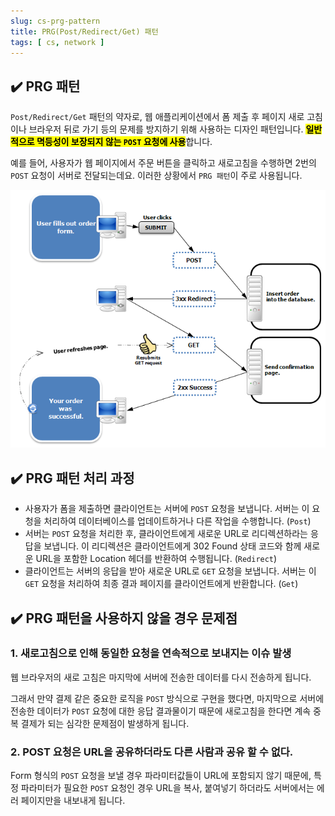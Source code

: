 ```yaml
---
slug: cs-prg-pattern
title: PRG(Post/Redirect/Get) 패턴
tags: [ cs, network ]
---
```


## ✔️ PRG 패턴
`Post/Redirect/Get` 패턴의 약자로, 웹 애플리케이션에서 폼 제출 후 페이지 새로 고침이나 브라우저 뒤로 가기 등의 문제를 방지하기 위해 사용하는 디자인 패턴입니다.
<mark>**일반적으로 멱등성이 보장되지 않는 `POST` 요청에 사용**</mark>합니다.

예를 들어, 사용자가 웹 페이지에서 주문 버튼을 클릭하고 새로고침을 수행하면 2번의 `POST` 요청이 서버로 전달되는데요. 이러한 상황에서 `PRG 패턴`이 주로 사용됩니다.

![PRG Pattern](img/prg-pattern.png)

## ✔️ PRG 패턴 처리 과정
* 사용자가 폼을 제출하면 클라이언트는 서버에 `POST` 요청을 보냅니다. 서버는 이 요청을 처리하여 데이터베이스를 업데이트하거나 다른 작업을 수행합니다. (`Post`)
* 서버는 `POST` 요청을 처리한 후, 클라이언트에게 새로운 URL로 리디렉션하라는 응답을 보냅니다. 이 리디렉션은 클라이언트에게 302 Found 상태 코드와 함께 새로운 URL을 포함한 Location 헤더를 반환하여 수행됩니다. (`Redirect`)
* 클라이언트는 서버의 응답을 받아 새로운 URL로 `GET` 요청을 보냅니다. 서버는 이 `GET` 요청을 처리하여 최종 결과 페이지를 클라이언트에게 반환합니다. (`Get`)

## ✔️ PRG 패턴을 사용하지 않을 경우 문제점
### 1. 새로고침으로 인해 동일한 요청을 연속적으로 보내지는 이슈 발생
웹 브라우저의 새로 고침은 마지막에 서버에 전송한 데이터를 다시 전송하게 됩니다.

그래서 만약 결제 같은 중요한 로직을 `POST` 방식으로 구현을 했다면, 마지막으로 서버에 전송한 데이터가 `POST` 요청에 대한 응답 결과물이기 때문에 새로고침을 한다면 계속 중복 결제가 되는 심각한 문제점이 발생하게 됩니다.

### 2. POST 요청은 URL을 공유하더라도 다른 사람과 공유 할 수 없다.
Form 형식의 `POST` 요청을 보낼 경우 파라미터값들이 URL에 포함되지 않기 때문에,
특정 파라미터가 필요한 `POST` 요청인 경우 URL을 복사, 붙여넣기 하더라도 서버에서는 에러 페이지만을 내보내게 됩니다.